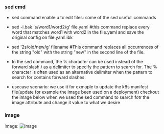 ### sed cmd

- sed command enable u to edit files:
some of the sed usefull commands
- sed -i.bak 's/word1/word2/g' file.yaml  #this command replace every word that matches word1 with word2 in the file.yaml and save the original config on file.yaml.ibk
- sed '2s/old/new/g' filename  #This command replaces all occurrences of the string "old" with the string "new" in the second line of the file.

- In the sed command, the % character can be used instead of the forward slash / as a delimiter to specify the pattern to search for. 
The % character is often used as an alternative delimiter when the pattern to search for contains forward slashes.
- usecase scenario:
we use it for exmaple to update the k8s manifest file(update for example the image been used on a deployment) checkout the image below
when we used the sed command to search fotr the image attribute and change it value to what we desire

### Image

Image:
![image](https://user-images.githubusercontent.com/72983573/219065271-d939b6f2-1a42-4153-8a8b-c04ee4256e94.png)
